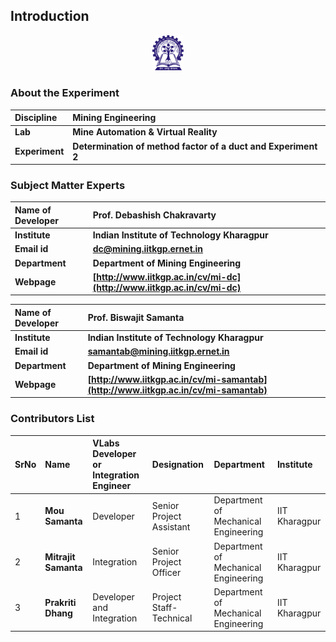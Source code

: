 

## Introduction

<div align="center">
<img src="experiment/images/iitkgp.png" width="10%">
</div>

### About the Experiment
<b>Discipline | <b> Mining Engineering  
:--|:--|
<b> Lab | <b> **Mine Automation & Virtual Reality**
<b> Experiment|     <b> **Determination of method factor of a duct and Experiment 2**



### Subject Matter Experts 

<!--Fill a brief description of this experiment here-->

<b>Name of Developer | <b> **Prof. Debashish Chakravarty**
:--|:--|
<b> Institute | <b>  **Indian Institute of Technology Kharagpur**
<b> Email id|     <b>  **dc@mining.iitkgp.ernet.in**
<b> Department |  **Department of Mining Engineering**
<b>Webpage| <b> [http://www.iitkgp.ac.in/cv/mi-dc](http://www.iitkgp.ac.in/cv/mi-dc)

<b>Name of Developer | <b> **Prof. Biswajit Samanta**
:--|:--|
<b> Institute | <b>  **Indian Institute of Technology Kharagpur**
<b> Email id|     <b>  **samantab@mining.iitkgp.ernet.in**
<b> Department |  **Department of Mining Engineering**
<b>Webpage| <b> [http://www.iitkgp.ac.in/cv/mi-samantab](http://www.iitkgp.ac.in/cv/mi-samantab)

### Contributors List

SrNo | Name | VLabs Developer or Integration Engineer | Designation | Department| Institute
:--|:--|:--|:--|:--|:--|
1 | **Mou Samanta** | Developer | Senior Project Assistant | Department of Mechanical Engineering | IIT Kharagpur | 
2 | **Mitrajit Samanta** | Integration | Senior Project Officer | Department of Mechanical Engineering | IIT Kharagpur | 
3 | **Prakriti Dhang** | Developer and Integration | Project Staff- Technical | Department of Mechanical Engineering |IIT Kharagpur | 




